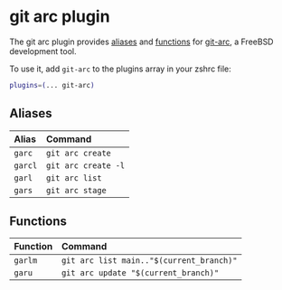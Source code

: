 # git arc plugin

The git arc plugin provides [aliases](#aliases) and [functions](#functions) for [git-arc](https://github.com/freebsd/freebsd-src/tree/main/tools/tools/git), a FreeBSD development tool.

To use it, add `git-arc` to the plugins array in your zshrc file:

```zsh
plugins=(... git-arc)
```

## Aliases

| Alias    | Command             |
| :------- | :------------------ |
| `garc`   | `git arc create`    |
| `garcl`  | `git arc create -l` |
| `garl`   | `git arc list`      |
| `gars`   | `git arc stage`     |

## Functions

| Function | Command                                  |
| :------- | :--------------------------------------- |
| `garlm`  | `git arc list main.."$(current_branch)"` |
| `garu`   | `git arc update "$(current_branch)"`     |
